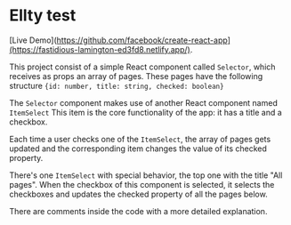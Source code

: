# Ellty test

[Live Demo](https://github.com/facebook/create-react-app](https://fastidious-lamington-ed3fd8.netlify.app/).

This project consist of a simple React component called ```Selector```, which receives as props an array of pages.
These pages have the following structure
```{id: number, title: string, checked: boolean}```

The ```Selector``` component makes use of another React component named ```ItemSelect```
This item is the core functionality of the app: it has a title and a checkbox.

Each time a user checks one of the ```ItemSelect```, the array of pages gets updated and the corresponding item changes the value of its checked property.

There's one ```ItemSelect``` with special behavior, the top one with the title "All pages". When the checkbox of this component is selected, it selects the checkboxes and updates the checked property of all the pages below.

There are comments inside the code with a more detailed explanation.
